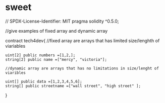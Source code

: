 # sweet
// SPDX-License-Identifier: MIT
pragma solidity ^0.5.0;

//give examples of fixed array and dynamic array

contract tech4dev{
    //fixed array are arrays that has limited size/lenghth of viariables

    uint[2] public numbers =[1,2,];
    string[2] public name =["mercy", "victoria"];

    //dynamic array are arrays that has no limitations in size/lenght of viaribles

    uint[] public data =[1,2,3,4,5,6];
    string[] public streetname =["wall street", "high street" ];
    
}
